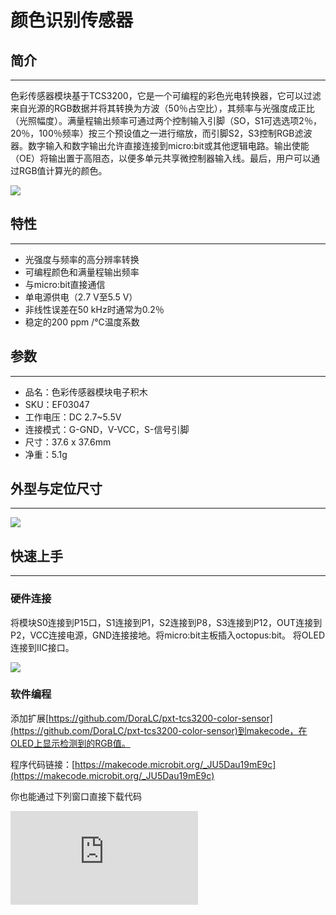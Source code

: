 ﻿# 颜色识别传感器

## 简介
---

色彩传感器模块基于TCS3200，它是一个可编程的彩色光电转换器，它可以过滤来自光源的RGB数据并将其转换为方波（50％占空比），其频率与光强度成正比（光照幅度）。满量程输出频率可通过两个控制输入引脚（SO，S1可选选项2％，20％，100％频率）按三个预设值之一进行缩放，而引脚S2，S3控制RGB滤波器。数字输入和数字输出允许直接连接到micro:bit或其他逻辑电路。输出使能（OE）将输出置于高阻态，以便多单元共享微控制器输入线。最后，用户可以通过RGB值计算光的颜色。

![](https://wiki-media-ef.oss-cn-hongkong.aliyuncs.com//images/03047_00.jpg)

## 特性
---
- 光强度与频率的高分辨率转换
- 可编程颜色和满量程输出频率
- 与micro:bit直接通信
- 单电源供电（2.7 V至5.5 V）
- 非线性误差在50 kHz时通常为0.2％
- 稳定的200 ppm /°C温度系数

## 参数
---
- 品名：色彩传感器模块电子积木
- SKU：EF03047
- 工作电压：DC 2.7~5.5V
- 连接模式：G-GND，V-VCC，S-信号引脚
- 尺寸：37.6 x 37.6mm
- 净重：5.1g

## 外型与定位尺寸
---

![](https://wiki-media-ef.oss-cn-hongkong.aliyuncs.com//images/03047_01.png)

## 快速上手
---
### 硬件连接

将模块S0连接到P15口，S1连接到P1，S2连接到P8，S3连接到P12，OUT连接到P2，VCC连接电源，GND连接接地。将micro:bit主板插入octopus:bit。
将OLED连接到IIC接口。

![](https://wiki-media-ef.oss-cn-hongkong.aliyuncs.com//images/03047_02.png)

### 软件编程

添加扩展[https://github.com/DoraLC/pxt-tcs3200-color-sensor](https://github.com/DoraLC/pxt-tcs3200-color-sensor)到makecode，在OLED上显示检测到的RGB值。

程序代码链接：[https://makecode.microbit.org/_JU5Dau19mE9c](https://makecode.microbit.org/_JU5Dau19mE9c)

你也能通过下列窗口直接下载代码
<div
    style={{
        position: 'relative',
        paddingBottom: '60%',
        overflow: 'hidden',
    }}
>
    <iframe
        src="https://makecode.microbit.org/_JU5Dau19mE9c"
        frameborder="0"
        sandbox="allow-popups allow-forms allow-scripts allow-same-origin"
        style={{
            position: 'absolute',
            width: '100%',
            height: '100%',
        }}
    />
</div>

### 结果

OLED显示屏显示当前红蓝绿的值。

## 常见问题

首次使用或重启或更换灯等，请调整WB（白平衡）

调整白平衡时，先固定好颜色传感器，然后将一个白色物体放置在颜色传感器之下，两者相距10mm左右，然后按下按键A初始化颜色传感器。当OLED显示屏显示出RGB值都为255后，替换不同颜色的物体进行检测，并记录RGB值，将RGB值输入Windows画图工具的颜色选取功能中，查看颜色是否正确，如果颜色正确，则调整成功。
